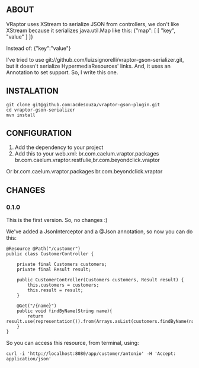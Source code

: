 ## ABOUT

VRaptor uses XStream to serialize JSON from controllers, we don't like XStream because it serializes java.util.Map like this:
{"map": [
  [
    "key",
    "value"
  ]
]}

Instead of:
{"key":"value"}

I've tried to use git://github.com/luizsignorelli/vraptor-gson-serializer.git, but it doesn't serialize HypermediaResources' links. And, it uses an Annotation to set support.
So, I write this one.

## INSTALATION

    git clone git@github.com:acdesouza/vraptor-gson-plugin.git
    cd vraptor-gson-serializer
    mvn install

## CONFIGURATION

1. Add the dependency to your project
2. Add this to your web.xml:
    <!-- To enable it with Restfulie -->
    <context-param>
	  	<param-name>br.com.caelum.vraptor.packages</param-name>
	  	<param-value>br.com.caelum.vraptor.restfulie,br.com.beyondclick.vraptor</param-value>
	  </context-param>

Or
    <!-- To enable it with Restfulie -->
    <context-param>
	  	<param-name>br.com.caelum.vraptor.packages</param-name>
	  	<param-value>br.com.beyondclick.vraptor</param-value>
	  </context-param>

## CHANGES

### 0.1.0

This is the first version. So, no changes :)


We've added a JsonInterceptor and a @Json annotation, so now you can do this:

    @Resource @Path("/customer")
    public class CustomerController {

        private final Customers customers;
        private final Result result;

        public CustomerController(Customers customers, Result result) {
            this.customers = customers;
            this.result = result;
        }

        @Get("/{name}")
        public void findByName(String name){
            return result.use(representation()).from(Arrays.asList(customers.findByName(name))).recursive().serialize();
        }
    }

So you can access this resource, from terminal, using:

    curl -i 'http://localhost:8080/app/customer/antonio' -H 'Accept: application/json'
